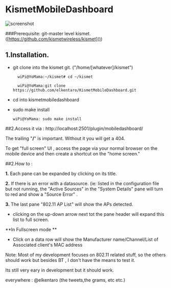 # KismetMobileDashboard

![screenshot](https://raw.githubusercontent.com/elkentaro/KismetMobileDashboard/master/kismetMobileV2.jpg)


###Prerequisite: git-master level kismet. ([https://github.com/kismetwireless/kismet]())

## 1.Installation.

 - git clone into the kismet git. ("/home/[whatever]/kismet") 

 		 wiPi@YoMama:~/kismet# cd ~/kismet
 			
 		 wiPi@YoMama:git clone https://github.com/elkentaro/KismetMobileDashboard.git
                
- cd into kismetmobiledashboard

- sudo make install

	`wiPi@YoMama: sudo make install`

##2.Access it via : 
	http://localhost:2501/plugin/mobiledashboard/

The trailing "**/**" is important. Without it you will get a 404.


To get "full screen" UI , access the page via your normal browser on the mobile device and then create a shortcut on the "home screen."

##2.How to :

**1.** Each pane can be expanded by clicking on its title.

**2.** If there is an error with a datasource. (ie: listed in the configuration file but not running, the "Active Sources" in the "System Details" pane will turn to red and show a "Source Error" .

**3.** The last pane "802.11 AP List" will show the APs detected. 
- clicking on the up-down arrow next tot the pane header will expand this list to full screen.
		 	
 **In Fullscreen mode **
 
- Click on a data row will show the Manufacturer name/Channel/List of Associated client's MAC address 


Note:
Most of my development focuses on 802.11 related stuff, so the others should work but besides BT , I don't have the means to test it. 

Its still very eary in development but it should work.

everywhere : @elkentaro (the tweets,the grams, etc etc.)